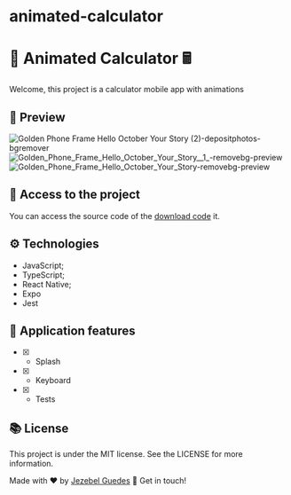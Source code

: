 # animated-calculator

#  📱 Animated Calculator 🖩
Welcome, this project is a calculator mobile app with animations


##  👀 Preview
![Golden Phone Frame Hello October Your Story (2)-depositphotos-bgremover](https://user-images.githubusercontent.com/75287031/234610834-9795e933-ccb9-421c-a485-d789ca92a4be.png)
![Golden_Phone_Frame_Hello_October_Your_Story__1_-removebg-preview](https://user-images.githubusercontent.com/75287031/234610951-84aefbee-df42-4282-af86-726f7265249b.png)
![Golden_Phone_Frame_Hello_October_Your_Story-removebg-preview](https://user-images.githubusercontent.com/75287031/234611086-214e1e52-2c56-4e55-bba1-2e5bddb44ec0.png)



## 📂  Access to the project
You can access the source code of the  [download code](https://github.com/Jezebel1990/animated-calculator.git) it.

## ⚙️ Technologies

- JavaScript;
- TypeScript;
- React Native;
- Expo
- Jest


## 🎯 Application features
  - [x] - Splash
  - [x] - Keyboard
  - [x] - Tests

 
## 📚 License
<p>This project is under the MIT license. See the LICENSE for more information.</p>

Made with ♥ by [Jezebel Guedes](https://www.linkedin.com/in/jezebel-guedes/) 👋 Get in touch!
